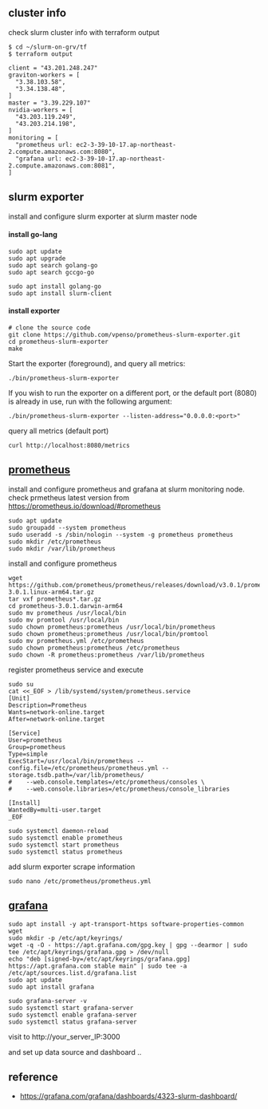## cluster info ##

check slurm cluster info with terraform output
```
$ cd ~/slurm-on-grv/tf
$ terraform output
```
```
client = "43.201.248.247"
graviton-workers = [
  "3.38.103.58",
  "3.34.138.48",
]
master = "3.39.229.107"
nvidia-workers = [
  "43.203.119.249",
  "43.203.214.198",
]
monitoring = [
  "prometheus url: ec2-3-39-10-17.ap-northeast-2.compute.amazonaws.com:8080",
  "grafana url: ec2-3-39-10-17.ap-northeast-2.compute.amazonaws.com:8081",
]
```

## slurm exporter ##

install and configure slurm exporter at slurm master node

#### install go-lang ###
```
sudo apt update
sudo apt upgrade
sudo apt search golang-go
sudo apt search gccgo-go

sudo apt install golang-go
sudo apt install slurm-client
```

#### install exporter ####
```
# clone the source code
git clone https://github.com/vpenso/prometheus-slurm-exporter.git
cd prometheus-slurm-exporter
make
```

Start the exporter (foreground), and query all metrics:
```
./bin/prometheus-slurm-exporter
```

If you wish to run the exporter on a different port, or the default port (8080) is already in use, run with the following argument:
```
./bin/prometheus-slurm-exporter --listen-address="0.0.0.0:<port>"
```

query all metrics (default port)
```
curl http://localhost:8080/metrics
```

## [prometheus](https://www.cherryservers.com/blog/install-prometheus-ubuntu) ##

install and configure prometheus and grafana at slurm monitoring node. 
check prmetheus latest version from https://prometheus.io/download/#prometheus
```
sudo apt update
sudo groupadd --system prometheus
sudo useradd -s /sbin/nologin --system -g prometheus prometheus
sudo mkdir /etc/prometheus
sudo mkdir /var/lib/prometheus
```

install and configure prometheus
```
wget https://github.com/prometheus/prometheus/releases/download/v3.0.1/prometheus-3.0.1.linux-arm64.tar.gz	
tar vxf prometheus*.tar.gz
cd prometheus-3.0.1.darwin-arm64
sudo mv prometheus /usr/local/bin
sudo mv promtool /usr/local/bin
sudo chown prometheus:prometheus /usr/local/bin/prometheus
sudo chown prometheus:prometheus /usr/local/bin/promtool
sudo mv prometheus.yml /etc/prometheus
sudo chown prometheus:prometheus /etc/prometheus
sudo chown -R prometheus:prometheus /var/lib/prometheus
```

register prometheus service and execute
```
sudo su
cat <<_EOF > /lib/systemd/system/prometheus.service
[Unit]
Description=Prometheus
Wants=network-online.target
After=network-online.target

[Service]
User=prometheus
Group=prometheus
Type=simple
ExecStart=/usr/local/bin/prometheus --config.file=/etc/prometheus/prometheus.yml --storage.tsdb.path=/var/lib/prometheus/ 
#    --web.console.templates=/etc/prometheus/consoles \
#    --web.console.libraries=/etc/prometheus/console_libraries

[Install]
WantedBy=multi-user.target
_EOF
```

```
sudo systemctl daemon-reload
sudo systemctl enable prometheus
sudo systemctl start prometheus
sudo systemctl status prometheus
```

add slurm exporter scrape information
```
sudo nano /etc/prometheus/prometheus.yml
```


## [grafana](https://www.cherryservers.com/blog/install-grafana-ubuntu) ##
```
sudo apt install -y apt-transport-https software-properties-common wget
sudo mkdir -p /etc/apt/keyrings/
wget -q -O - https://apt.grafana.com/gpg.key | gpg --dearmor | sudo tee /etc/apt/keyrings/grafana.gpg > /dev/null
echo "deb [signed-by=/etc/apt/keyrings/grafana.gpg] https://apt.grafana.com stable main" | sudo tee -a /etc/apt/sources.list.d/grafana.list
sudo apt update
sudo apt install grafana
```
```
sudo grafana-server -v
sudo systemctl start grafana-server
sudo systemctl enable grafana-server
sudo systemctl status grafana-server
```
visit to http://your_server_IP:3000

and set up data source and dashboard ..

## reference ##

* https://grafana.com/grafana/dashboards/4323-slurm-dashboard/

